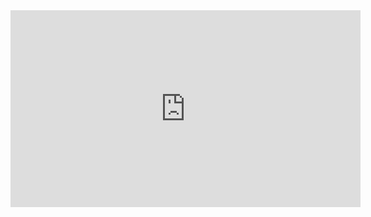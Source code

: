 <iframe width="560" height="315" src="https://www.youtube.com/embed/0-bkEFNGtuI" title="YouTube video player" frameborder="0" allow="accelerometer; autoplay; clipboard-write; encrypted-media; gyroscope; picture-in-picture" allowfullscreen></iframe>